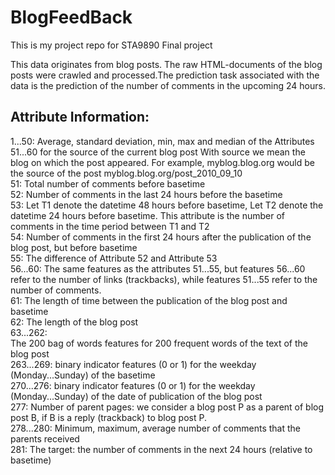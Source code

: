 # BlogFeedBack

This is my project repo for STA9890 Final project

This data originates from blog posts. The raw HTML-documents
of the blog posts were crawled and processed.The prediction task associated with the data is the prediction
of the number of comments in the upcoming 24 hours.

## Attribute Information:

1...50:
Average, standard deviation, min, max and median of the
Attributes <br>
51...60 for the source of the current blog post
With source we mean the blog on which the post appeared.
For example, myblog.blog.org would be the source of
the post myblog.blog.org/post_2010_09_10
<br>
51: Total number of comments before basetime <br>
52: Number of comments in the last 24 hours before the
basetime<br>
53: Let T1 denote the datetime 48 hours before basetime,
Let T2 denote the datetime 24 hours before basetime.
This attribute is the number of comments in the time period
between T1 and T2<br>
54: Number of comments in the first 24 hours after the
publication of the blog post, but before basetime<br>
55: The difference of Attribute 52 and Attribute 53<br>
56...60:
The same features as the attributes 51...55, but
features 56...60 refer to the number of links (trackbacks),
while features 51...55 refer to the number of comments.<br>
61: The length of time between the publication of the blog post
and basetime<br>
62: The length of the blog post<br>
63...262:<br>
The 200 bag of words features for 200 frequent words of the
text of the blog post<br>
263...269: binary indicator features (0 or 1) for the weekday
(Monday...Sunday) of the basetime<br>
270...276: binary indicator features (0 or 1) for the weekday
(Monday...Sunday) of the date of publication of the blog
post<br>
277: Number of parent pages: we consider a blog post P as a
parent of blog post B, if B is a reply (trackback) to
blog post P.<br>
278...280:
Minimum, maximum, average number of comments that the
parents received<br>
281: The target: the number of comments in the next 24 hours
(relative to basetime)<br>
